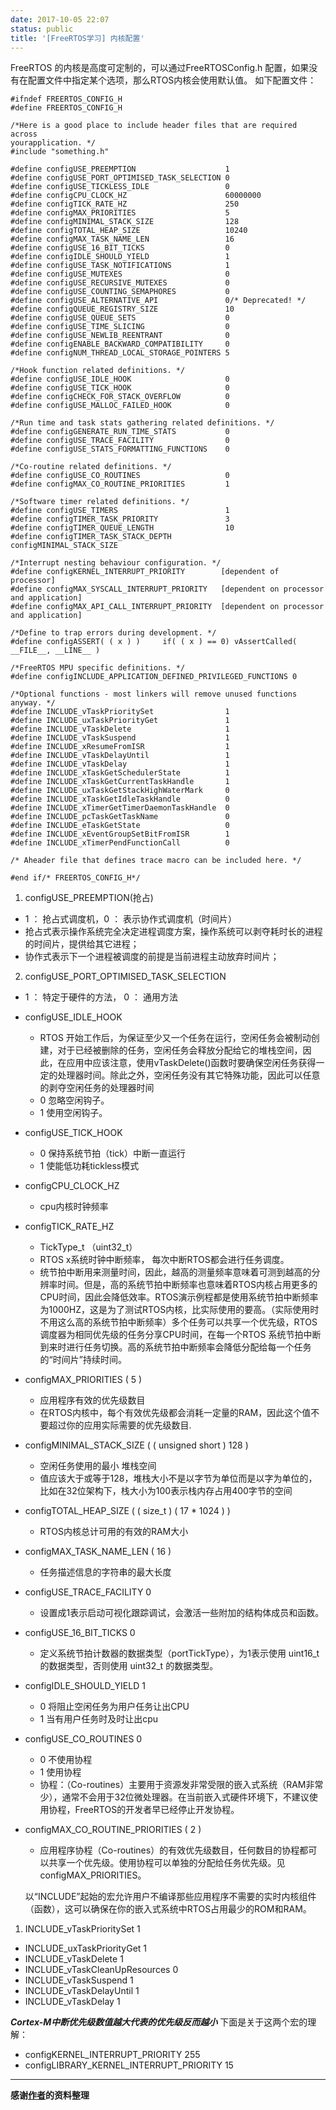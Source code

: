 ```yaml
---
date: 2017-10-05 22:07
status: public
title: '[FreeRTOS学习] 内核配置'
---
```


FreeRTOS  的内核是高度可定制的，可以通过FreeRTOSConfig.h 配置，如果没有在配置文件中指定某个选项，那么RTOS内核会使用默认值。
如下配置文件：
```
#ifndef FREERTOS_CONFIG_H  
#define FREERTOS_CONFIG_H  
   
/*Here is a good place to include header files that are required across 
yourapplication. */  
#include "something.h"  
   
#define configUSE_PREEMPTION                    1  
#define configUSE_PORT_OPTIMISED_TASK_SELECTION 0  
#define configUSE_TICKLESS_IDLE                 0  
#define configCPU_CLOCK_HZ                      60000000  
#define configTICK_RATE_HZ                      250  
#define configMAX_PRIORITIES                    5  
#define configMINIMAL_STACK_SIZE                128  
#define configTOTAL_HEAP_SIZE                   10240  
#define configMAX_TASK_NAME_LEN                 16  
#define configUSE_16_BIT_TICKS                  0  
#define configIDLE_SHOULD_YIELD                 1  
#define configUSE_TASK_NOTIFICATIONS            1  
#define configUSE_MUTEXES                       0  
#define configUSE_RECURSIVE_MUTEXES             0  
#define configUSE_COUNTING_SEMAPHORES           0  
#define configUSE_ALTERNATIVE_API               0/* Deprecated! */  
#define configQUEUE_REGISTRY_SIZE               10  
#define configUSE_QUEUE_SETS                    0  
#define configUSE_TIME_SLICING                  0  
#define configUSE_NEWLIB_REENTRANT              0  
#define configENABLE_BACKWARD_COMPATIBILITY     0  
#define configNUM_THREAD_LOCAL_STORAGE_POINTERS 5  
   
/*Hook function related definitions. */  
#define configUSE_IDLE_HOOK                     0  
#define configUSE_TICK_HOOK                     0  
#define configCHECK_FOR_STACK_OVERFLOW          0  
#define configUSE_MALLOC_FAILED_HOOK            0  
   
/*Run time and task stats gathering related definitions. */  
#define configGENERATE_RUN_TIME_STATS           0  
#define configUSE_TRACE_FACILITY                0  
#define configUSE_STATS_FORMATTING_FUNCTIONS    0  
   
/*Co-routine related definitions. */  
#define configUSE_CO_ROUTINES                   0  
#define configMAX_CO_ROUTINE_PRIORITIES         1  
   
/*Software timer related definitions. */  
#define configUSE_TIMERS                        1  
#define configTIMER_TASK_PRIORITY               3  
#define configTIMER_QUEUE_LENGTH                10  
#define configTIMER_TASK_STACK_DEPTH            configMINIMAL_STACK_SIZE  
   
/*Interrupt nesting behaviour configuration. */  
#define configKERNEL_INTERRUPT_PRIORITY        [dependent of processor]  
#define configMAX_SYSCALL_INTERRUPT_PRIORITY   [dependent on processor and application]  
#define configMAX_API_CALL_INTERRUPT_PRIORITY  [dependent on processor and application]  
   
/*Define to trap errors during development. */  
#define configASSERT( ( x ) )     if( ( x ) == 0) vAssertCalled( __FILE__, __LINE__ )  
   
/*FreeRTOS MPU specific definitions. */  
#define configINCLUDE_APPLICATION_DEFINED_PRIVILEGED_FUNCTIONS 0  
   
/*Optional functions - most linkers will remove unused functions anyway. */  
#define INCLUDE_vTaskPrioritySet                1  
#define INCLUDE_uxTaskPriorityGet               1  
#define INCLUDE_vTaskDelete                     1  
#define INCLUDE_vTaskSuspend                    1  
#define INCLUDE_xResumeFromISR                  1  
#define INCLUDE_vTaskDelayUntil                 1  
#define INCLUDE_vTaskDelay                      1  
#define INCLUDE_xTaskGetSchedulerState          1  
#define INCLUDE_xTaskGetCurrentTaskHandle       1  
#define INCLUDE_uxTaskGetStackHighWaterMark     0  
#define INCLUDE_xTaskGetIdleTaskHandle          0  
#define INCLUDE_xTimerGetTimerDaemonTaskHandle  0  
#define INCLUDE_pcTaskGetTaskName               0  
#define INCLUDE_eTaskGetState                   0  
#define INCLUDE_xEventGroupSetBitFromISR        1  
#define INCLUDE_xTimerPendFunctionCall          0  
   
/* Aheader file that defines trace macro can be included here. */  
   
#end if/* FREERTOS_CONFIG_H*/
```
1.  configUSE_PREEMPTION(抢占)  
  * 1 ： 抢占式调度机，0 ： 表示协作式调度机（时间片）
  * 抢占式表示操作系统完全决定进程调度方案，操作系统可以剥夺耗时长的进程的时间片，提供给其它进程；
  * 协作式表示下一个进程被调度的前提是当前进程主动放弃时间片；
2. configUSE_PORT_OPTIMISED_TASK_SELECTION

  * 1 ： 特定于硬件的方法， 0 ： 通用方法
+ configUSE_IDLE_HOOK
  * RTOS 开始工作后，为保证至少又一个任务在运行，空闲任务会被制动创建，对于已经被删除的任务，空闲任务会释放分配给它的堆栈空间，因此，在应用中应该注意，使用vTaskDelete()函数时要确保空闲任务获得一定的处理器时间。除此之外，空闲任务没有其它特殊功能，因此可以任意的剥夺空闲任务的处理器时间
  * 0 忽略空闲钩子。
  * 1 使用空闲钩子。
+ configUSE_TICK_HOOK
  * 0 保持系统节拍（tick）中断一直运行
  * 1 使能低功耗tickless模式
+ configCPU_CLOCK_HZ
  * cpu内核时钟频率	
+ configTICK_RATE_HZ	
  * TickType_t （uint32_t）
  * RTOS x系统时钟中断频率， 每次中断RTOS都会进行任务调度。
  * 统节拍中断用来测量时间，因此，越高的测量频率意味着可测到越高的分辨率时间。但是，高的系统节拍中断频率也意味着RTOS内核占用更多的CPU时间，因此会降低效率。RTOS演示例程都是使用系统节拍中断频率为1000HZ，这是为了测试RTOS内核，比实际使用的要高。（实际使用时不用这么高的系统节拍中断频率）多个任务可以共享一个优先级，RTOS调度器为相同优先级的任务分享CPU时间，在每一个RTOS 系统节拍中断到来时进行任务切换。高的系统节拍中断频率会降低分配给每一个任务的“时间片”持续时间。
+ configMAX_PRIORITIES		( 5 )
  * 应用程序有效的优先级数目
  * 在RTOS内核中，每个有效优先级都会消耗一定量的RAM，因此这个值不要超过你的应用实际需要的优先级数目.
+ configMINIMAL_STACK_SIZE	( ( unsigned short ) 128 )
  * 空闲任务使用的最小 堆栈空间
  * 值应该大于或等于128，堆栈大小不是以字节为单位而是以字为单位的，比如在32位架构下，栈大小为100表示栈内存占用400字节的空间
+ configTOTAL_HEAP_SIZE		( ( size_t ) ( 17 * 1024 ) )
  *   RTOS内核总计可用的有效的RAM大小
+ configMAX_TASK_NAME_LEN		( 16 )
  * 任务描述信息的字符串的最大长度
+ configUSE_TRACE_FACILITY	0
  * 设置成1表示启动可视化跟踪调试，会激活一些附加的结构体成员和函数。
+ configUSE_16_BIT_TICKS		0
  * 定义系统节拍计数器的数据类型（portTickType），为1表示使用 uint16_t 的数据类型，否则使用 uint32_t 的数据类型。
+ configIDLE_SHOULD_YIELD		1
  * 0 将阻止空闲任务为用户任务让出CPU
  * 1 当有用户任务时及时让出cpu

+ configUSE_CO_ROUTINES 		0
  * 0 不使用协程
  * 1 使用协程
  * 协程：（Co-routines）主要用于资源发非常受限的嵌入式系统（RAM非常少），通常不会用于32位微处理器。在当前嵌入式硬件环境下，不建议使用协程，FreeRTOS的开发者早已经停止开发协程。
+ configMAX_CO_ROUTINE_PRIORITIES ( 2 )
  * 应用程序协程（Co-routines）的有效优先级数目，任何数目的协程都可以共享一个优先级。使用协程可以单独的分配给任务优先级。见configMAX_PRIORITIES。


   以“INCLUDE”起始的宏允许用户不编译那些应用程序不需要的实时内核组件（函数），这可以确保在你的嵌入式系统中RTOS占用最少的ROM和RAM。

1. INCLUDE_vTaskPrioritySet		1
+ INCLUDE_uxTaskPriorityGet		1
+ INCLUDE_vTaskDelete				1
+ INCLUDE_vTaskCleanUpResources	0
+ INCLUDE_vTaskSuspend			1
+ INCLUDE_vTaskDelayUntil			1
+ INCLUDE_vTaskDelay				1

***Cortex-M中断优先级数值越大代表的优先级反而越小***
下面是关于这两个宏的理解：
+ configKERNEL_INTERRUPT_PRIORITY 		255
+ configLIBRARY_KERNEL_INTERRUPT_PRIORITY	15


----

**感谢[作者](http://my.csdn.net/zhzht19861011)的资料整理**